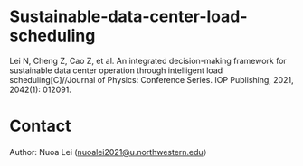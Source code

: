 # Sustainable-data-center-load-scheduling

Lei N, Cheng Z, Cao Z, et al. An integrated decision-making framework for sustainable data center operation through intelligent load scheduling[C]//Journal of Physics: Conference Series. IOP Publishing, 2021, 2042(1): 012091.

# Contact

Author: Nuoa Lei (nuoalei2021@u.northwestern.edu）
